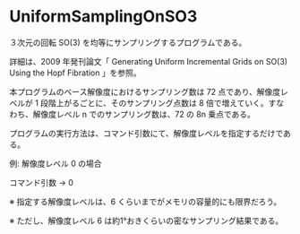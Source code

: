 # UniformSamplingOnSO3


３次元の回転 SO(3) を均等にサンプリングするプログラムである。

詳細は、2009 年発刊論文「 Generating Uniform Incremental Grids on SO(3) Using the Hopf Fibration 」を参照。

本プログラムのベース解像度におけるサンプリング数は 72 点であり、解像度レベルが 1 段階上がるごとに、そのサンプリング点数は 8 倍で増えていく。すなわち、解像度レベル n でのサンプリング数は、72 の 8n 乗点である。


プログラムの実行方法は、コマンド引数にて、解像度レベルを指定するだけである。

例: 解像度レベル  0  の場合

コマンド引数  →  0

※ 指定する解像度レベルは、6  くらいまでがメモリの容量的にも限界だろう。

※ ただし、解像度レベル  6 は約1°おきくらいの密なサンプリング結果である。
